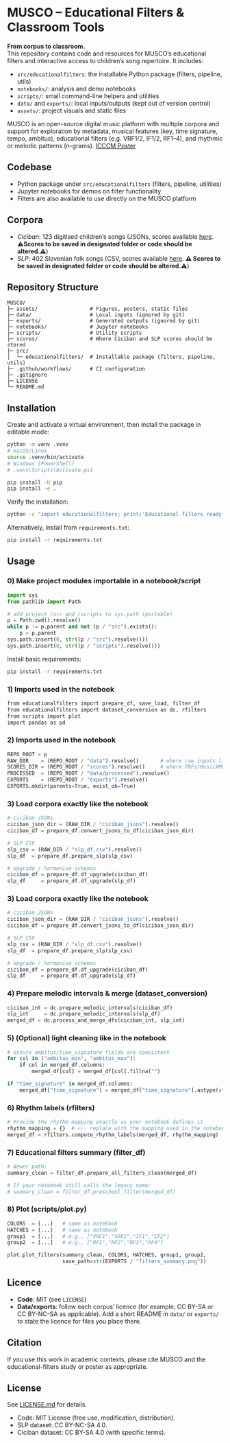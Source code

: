 # MUSCO – Educational Filters & Classroom Tools

**From corpus to classroom.**  
This repository contains code and resources for MUSCO’s educational filters and interactive access to children’s song repertoire. It includes:
- `src/educationalfilters`: the installable Python package (filters, pipeline, utils)
- `notebooks/`: analysis and demo notebooks
- `scripts/`: small command-line helpers and utilities
- `data/` and `exports/`: local inputs/outputs (kept out of version control)
- `assets/`: project visuals and static files

MUSCO is an open-source digital music platform with multiple corpora and support for exploration by metadata, musical features (key, time signature, tempo, ambitus), educational filters (e.g. VRF1/2, IF1/2, RF1–4), and rhythmic or melodic patterns (n-grams). [ICCCM Poster](ICCCM_25_POSTER.pdf)

## Codebase
- Python package under `src/educationalfilters` (filters, pipeline, utilities)  
- Jupyter notebooks for demos on filter functionality  
- Filters are also available to use directly on the MUSCO platform  

## Corpora
- *Ciciban*: 123 digitised children’s songs (JSONs, scores available [here](https://entrepot.recherche.data.gouv.fr/dataset.xhtml?persistentId=doi:10.57745/SINZFK). **⚠️Scores to be saved in designated folder or code should be altered.⚠️**)  
- *SLP*: 402 Slovenian folk songs (CSV, scores available [here](https://entrepot.recherche.data.gouv.fr/dataset.xhtml?persistentId=doi:10.57745/SINZFK). **⚠️ Scores to be saved in designated folder or code should be altered.⚠️**)  

## Repository Structure

```
MUSCO/
├─ assets/                 # Figures, posters, static files
├─ data/                   # Local inputs (ignored by git)
├─ exports/                # Generated outputs (ignored by git)
├─ notebooks/              # Jupyter notebooks
├─ scripts/                # Utility scripts
├─ scores/                 # Where Ciciban and SLP scores should be stored
├─ src/
│  └─ educationalfilters/  # Installable package (filters, pipeline, utils)
├─ .github/workflows/      # CI configuration
├─ .gitignore
├─ LICENSE
└─ README.md
```

## Installation

Create and activate a virtual environment, then install the package in editable mode:

```bash
python -m venv .venv
# macOS/Linux
source .venv/bin/activate
# Windows (PowerShell)
# .venv\Scripts\Activate.ps1

pip install -U pip
pip install -e .
```

Verify the installation:

```bash
python -c "import educationalfilters; print('Educational filters ready')"
```

Alternatively, install from `requirements.txt`:

```bash
pip install -r requirements.txt
```

## Usage

### 0) Make project modules importable in a notebook/script
```python
import sys
from pathlib import Path

# add project /src and /scripts to sys.path (portable)
p = Path.cwd().resolve()
while p != p.parent and not (p / "src").exists():
    p = p.parent
sys.path.insert(0, str((p / "src").resolve()))
sys.path.insert(0, str((p / "scripts").resolve()))
```
Install basic requirements: 
```bash
pip install -r requirements.txt
```

### 1) Imports used in the notebook

```bash
from educationalfilters import prepare_df, save_load, filter_df
from educationalfilters import dataset_conversion as dc, rfilters
from scripts import plot
import pandas as pd
```
### 2) Imports used in the notebook

```python
REPO_ROOT = p
RAW_DIR    = (REPO_ROOT / "data").resolve()       # where raw inputs live
SCORES_DIR = (REPO_ROOT / "scores").resolve()     # where PDFs/MusicXML live
PROCESSED  = (REPO_ROOT / "data/processed").resolve()
EXPORTS    = (REPO_ROOT / "exports").resolve()
EXPORTS.mkdir(parents=True, exist_ok=True)
```
### 3) Load corpora exactly like the notebook

```python
# Ciciban JSONs
ciciban_json_dir = (RAW_DIR / "ciciban_jsons").resolve()
ciciban_df = prepare_df.convert_jsons_to_df(ciciban_json_dir)

# SLP CSV
slp_csv = (RAW_DIR / "slp_df.csv").resolve()
slp_df  = prepare_df.prepare_slp(slp_csv)

# Upgrade / harmonise schemas
ciciban_df = prepare_df.df_upgrade(ciciban_df)
slp_df     = prepare_df.df_upgrade(slp_df)
```

### 3) Load corpora exactly like the notebook

```python
# Ciciban JSONs
ciciban_json_dir = (RAW_DIR / "ciciban_jsons").resolve()
ciciban_df = prepare_df.convert_jsons_to_df(ciciban_json_dir)

# SLP CSV
slp_csv = (RAW_DIR / "slp_df.csv").resolve()
slp_df  = prepare_df.prepare_slp(slp_csv)

# Upgrade / harmonise schemas
ciciban_df = prepare_df.df_upgrade(ciciban_df)
slp_df     = prepare_df.df_upgrade(slp_df)
```
### 4) Prepare melodic intervals & merge (dataset_conversion)
```python
ciciban_int = dc.prepare_melodic_intervals(ciciban_df)
slp_int     = dc.prepare_melodic_intervals(slp_df)
merged_df = dc.process_and_merge_dfs(ciciban_int, slp_int)
```
### 5) (Optional) light cleaning like in the notebook

```python
# ensure ambitus/time_signature fields are consistent
for col in ("ambitus_min", "ambitus_max"):
    if col in merged_df.columns:
        merged_df[col] = merged_df[col].fillna("")

if "time_signature" in merged_df.columns:
    merged_df["time_signature"] = merged_df["time_signature"].astype(str)
```

### 6) Rhythm labels (rfilters)
```python
# Provide the rhythm mapping exactly as your notebook defines it
rhythm_mapping = {}  # <-- replace with the mapping used in the notebook
merged_df = rfilters.compute_rhythm_labels(merged_df, rhythm_mapping)
```

### 7) Educational filters summary (filter_df)

```python
# Newer path:
summary_clean = filter_df.prepare_all_filters_clean(merged_df)

# If your notebook still calls the legacy name:
# summary_clean = filter_df.preschool_filter(merged_df)
```
### 8) Plot (scripts/plot.py)

```python
COLORS  = {...}   # same as notebook
HATCHES = {...}   # same as notebook
group1  = [...]   # e.g., ["VRF1","VRF2","IF1","IF2"]
group2  = [...]   # e.g., ["RF1","RF2","RF3","RF4"]

plot.plot_filters(summary_clean, COLORS, HATCHES, group1, group2,
                  save_path=str(EXPORTS / "filters_summary.png"))
```

## Licence

- **Code**: MIT (see `LICENSE`)  
- **Data/exports**: follow each corpus’ licence (for example, CC BY-SA or CC BY-NC-SA as applicable). Add a short README in `data/` or `exports/` to state the licence for files you place there.

## Citation

If you use this work in academic contexts, please cite MUSCO and the educational-filters study or poster as appropriate.

## License

See [LICENSE.md](LICENSE.md) for details.

- Code: MIT License (free use, modification, distribution).  
- SLP dataset: CC BY-NC-SA 4.0.  
- Ciciban dataset: CC BY-SA 4.0 (with specific terms).  

